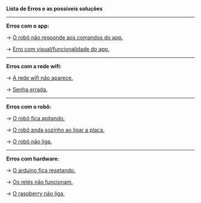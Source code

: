 **Lista de Erros e as possíveis soluções**

---

**Erros com o app:**
    
   -> [O robô não responde aos comandos do app.](soluções/solução_app_irresponsivo.md)
   
   -> [Erro com visual/funcionalidade do app.](soluções/solução_erro_visual_app.md)

---

**Erros com a rede wifi:**

   -> [A rede wifi não aparece.](soluções/solução_wifi_off.md)

   -> [Senha errada.](soluções/solução_senha_errada.md)

---

**Erros com o robô:**

   -> [O robô fica apitando.](soluções/solução_robo_apitando.md)

   -> [O robô anda sozinho ao ligar a placa.](soluções/solução_andando_sozinho.md)

   -> [O robô não liga.](soluções/solução_robo_nao_liga.md)

---

**Erros com hardware:** 

   -> [O arduino fica resetando.](soluções/solução_arduino_resetando.md)

   -> [Os relés não funcionam.](soluções/solução_rele_off.md)

   -> [O raspberry não liga,](soluções/solução_raspberry_off.md)
